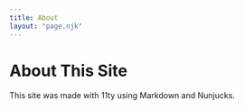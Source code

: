 ```yaml
--- 
title: About
layout: "page.njk"
---
```


# About This Site

This site was made with 11ty using Markdown and Nunjucks.